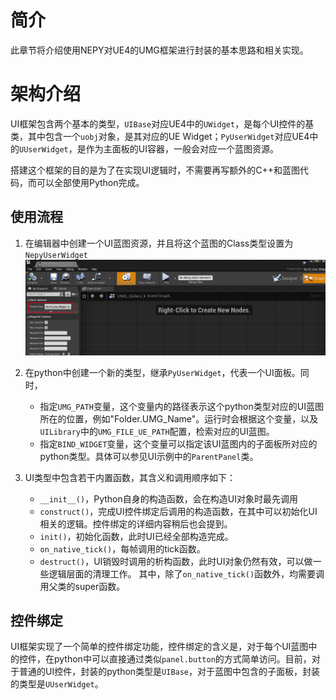 # 简介

此章节将介绍使用NEPY对UE4的UMG框架进行封装的基本思路和相关实现。

# 架构介绍

UI框架包含两个基本的类型，`UIBase`对应UE4中的`UWidget`，是每个UI控件的基类，其中包含一个`uobj`对象，是其对应的UE Widget；`PyUserWidget`对应UE4中的`UUserWidget`，是作为主面板的UI容器，一般会对应一个蓝图资源。

搭建这个框架的目的是为了在实现UI逻辑时，不需要再写额外的C++和蓝图代码，而可以全部使用Python完成。

## 使用流程
1. 在编辑器中创建一个UI蓝图资源，并且将这个蓝图的Class类型设置为`NepyUserWidget`
![img](Imgs/ui1.png)

2. 在python中创建一个新的类型，继承`PyUserWidget`，代表一个UI面板。同时，
    - 指定`UMG_PATH`变量，这个变量内的路径表示这个python类型对应的UI蓝图所在的位置，例如"Folder.UMG_Name"。运行时会根据这个变量，以及`UILibrary`中的`UMG_FILE_UE_PATH`配置，检索对应的UI蓝图。
    - 指定`BIND_WIDGET`变量，这个变量可以指定该UI蓝图内的子面板所对应的python类型。具体可以参见UI示例中的`ParentPanel`类。

3. UI类型中包含若干内置函数，其含义和调用顺序如下：
    - `__init__()`，Python自身的构造函数，会在构造UI对象时最先调用
    - `construct()`，完成UI控件绑定后调用的构造函数，在其中可以初始化UI相关的逻辑。控件绑定的详细内容稍后也会提到。
    - `init()`，初始化函数，此时UI已经全部构造完成。
    - `on_native_tick()`，每帧调用的tick函数。
    - `destruct()`，UI销毁时调用的析构函数，此时UI对象仍然有效，可以做一些逻辑层面的清理工作。
    其中，除了`on_native_tick()`函数外，均需要调用父类的super函数。

## 控件绑定
UI框架实现了一个简单的控件绑定功能，控件绑定的含义是，对于每个UI蓝图中的控件，在python中可以直接通过类似`panel.button`的方式简单访问。目前，对于普通的UI控件，封装的python类型是`UIBase`，对于蓝图中包含的子面板，封装的类型是`UUserWidget`。